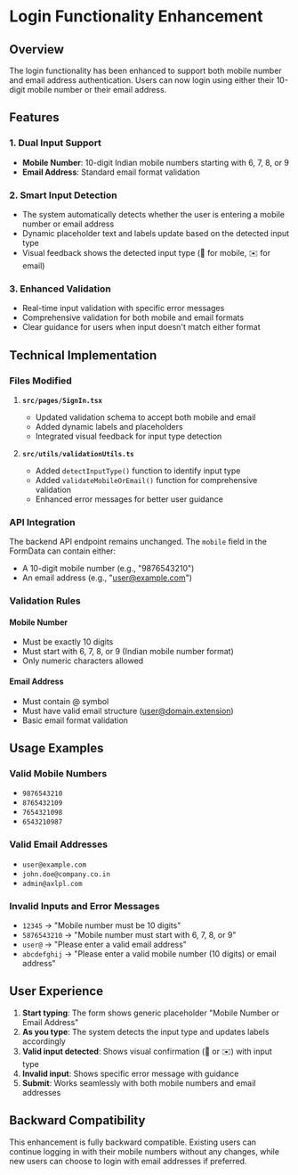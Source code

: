 # Login Functionality Enhancement

## Overview
The login functionality has been enhanced to support both mobile number and email address authentication. Users can now login using either their 10-digit mobile number or their email address.

## Features

### 1. Dual Input Support
- **Mobile Number**: 10-digit Indian mobile numbers starting with 6, 7, 8, or 9
- **Email Address**: Standard email format validation

### 2. Smart Input Detection
- The system automatically detects whether the user is entering a mobile number or email address
- Dynamic placeholder text and labels update based on the detected input type
- Visual feedback shows the detected input type (📱 for mobile, ✉️ for email)

### 3. Enhanced Validation
- Real-time input validation with specific error messages
- Comprehensive validation for both mobile and email formats
- Clear guidance for users when input doesn't match either format

## Technical Implementation

### Files Modified

1. **`src/pages/SignIn.tsx`**
   - Updated validation schema to accept both mobile and email
   - Added dynamic labels and placeholders
   - Integrated visual feedback for input type detection

2. **`src/utils/validationUtils.ts`**
   - Added `detectInputType()` function to identify input type
   - Added `validateMobileOrEmail()` function for comprehensive validation
   - Enhanced error messages for better user guidance

### API Integration
The backend API endpoint remains unchanged. The `mobile` field in the FormData can contain either:
- A 10-digit mobile number (e.g., "9876543210")
- An email address (e.g., "user@example.com")

### Validation Rules

#### Mobile Number
- Must be exactly 10 digits
- Must start with 6, 7, 8, or 9 (Indian mobile number format)
- Only numeric characters allowed

#### Email Address
- Must contain @ symbol
- Must have valid email structure (user@domain.extension)
- Basic email format validation

## Usage Examples

### Valid Mobile Numbers
- `9876543210`
- `8765432109`
- `7654321098`
- `6543210987`

### Valid Email Addresses
- `user@example.com`
- `john.doe@company.co.in`
- `admin@axlpl.com`

### Invalid Inputs and Error Messages
- `12345` → "Mobile number must be 10 digits"
- `5876543210` → "Mobile number must start with 6, 7, 8, or 9"
- `user@` → "Please enter a valid email address"
- `abcdefghij` → "Please enter a valid mobile number (10 digits) or email address"

## User Experience

1. **Start typing**: The form shows generic placeholder "Mobile Number or Email Address"
2. **As you type**: The system detects the input type and updates labels accordingly
3. **Valid input detected**: Shows visual confirmation (📱 or ✉️) with input type
4. **Invalid input**: Shows specific error message with guidance
5. **Submit**: Works seamlessly with both mobile numbers and email addresses

## Backward Compatibility
This enhancement is fully backward compatible. Existing users can continue logging in with their mobile numbers without any changes, while new users can choose to login with email addresses if preferred.
